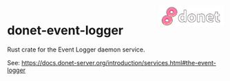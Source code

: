 <img src="../logo/donet_banner.png" align="right" width="30%"/>

# donet-event-logger

Rust crate for the Event Logger daemon service.

See: https://docs.donet-server.org/introduction/services.html#the-event-logger
